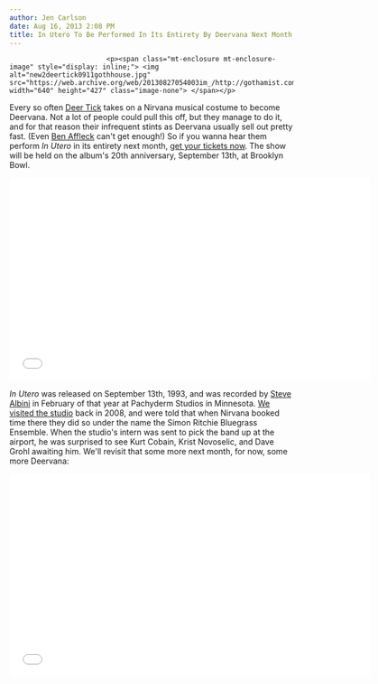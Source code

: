 ```yaml
---
author: Jen Carlson
date: Aug 16, 2013 2:08 PM
title: In Utero To Be Performed In Its Entirety By Deervana Next Month
---
```



                            
                            
                            
                            <p><span class="mt-enclosure mt-enclosure-image" style="display: inline;"> <img alt="new2deertick0911gothhouse.jpg" src="https://web.archive.org/web/20130827054003im_/http://gothamist.com/attachments/arts_jen/new2deertick0911gothhouse.jpg" width="640" height="427" class="image-none"> </span></p>

<p>Every so often <a href="https://web.archive.org/web/20130827054003/http://gothamist.com/2011/09/12/gothamist_house_presents_deer_tick.php">Deer Tick</a> takes on a Nirvana musical costume to become Deervana. Not a lot of people could pull this off, but they manage to do it, and for that reason their infrequent stints as Deervana usually sell out pretty fast. (Even <a href="https://web.archive.org/web/20130827054003/https://twitter.com/SarahMroue/status/82591739134738433">Ben Affleck</a> can&apos;t get enough!) So if you wanna hear them perform <em>In Utero</em> in its entirety next month, <a href="https://web.archive.org/web/20130827054003/http://www.brooklynbowl.com/event/349369-deer-tick-deervana-brooklyn/">get your tickets now</a>. The show will be held on the album&apos;s 20th anniversary, September 13th, at Brooklyn Bowl.</p>

<p><iframe width="640" height="360" src="//web.archive.org/web/20130827054003if_/http://www.youtube.com/embed/J78cneQppKU" frameborder="0" allowfullscreen></iframe></p>

<p><em>In Utero</em> was released on September 13th, 1993, and was recorded by <a href="https://web.archive.org/web/20130827054003/http://gothamist.com/tags/stevealbini">Steve Albini</a> in February of that year at Pachyderm Studios in Minnesota. <a href="https://web.archive.org/web/20130827054003/http://gothamist.com/2012/02/20/kurt_cobain_1.php#photo-1">We visited the studio</a> back in 2008, and were told that when Nirvana booked time there they did so under the name the Simon Ritchie Bluegrass Ensemble. When the studio&apos;s intern was sent to pick the band up at the airport, he was surprised to see Kurt Cobain, Krist Novoselic, and Dave Grohl awaiting him. We&apos;ll revisit that some more next month, for now, some more Deervana:</p>

<p><iframe width="640" height="360" src="//web.archive.org/web/20130827054003if_/http://www.youtube.com/embed/wq6fJSXQ-_I" frameborder="0" allowfullscreen></iframe></p>
                            
                            
                            